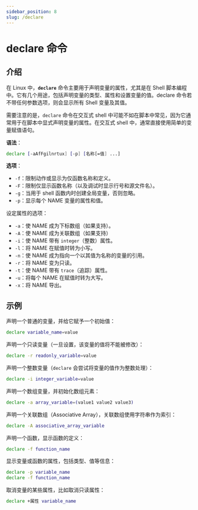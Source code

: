 ```yaml
---
sidebar_position: 8
slug: /declare
---
```


# declare 命令



## 介绍

在 Linux 中，**`declare`** 命令主要用于声明变量的属性，尤其是在 Shell 脚本编程中。它有几个用途，包括声明变量的类型、属性和设置变量的值。declare 命令若不带任何参数选项，则会显示所有 Shell 变量及其值。

需要注意的是，`declare` 命令在交互式 shell 中可能不如在脚本中常见，因为它通常用于在脚本中显式声明变量的属性。在交互式 shell 中，通常直接使用简单的变量赋值语句。

**语法**：

```bash
declare [-aAfFgilnrtux] [-p] [名称[=值] ...]
```

**选项**：

- `-f`：限制动作或显示为仅函数名称和定义。
- `-F`：限制仅显示函数名称（以及调试时显示行号和源文件名）。
- `-g`：当用于 shell 函数内时创建全局变量，否则忽略。
- `-p`：显示每个 NAME 变量的属性和值。

设定属性的选项：

- `-a`：使 NAME 成为下标数组（如果支持）。
- `-A`：使 NAME 成为关联数组（如果支持）
- `-i`：使 NAME 带有 `integer`（整数）属性。
-  `-l`：将 NAME 在赋值时转为小写。
- `-n`：使 NAME 成为指向一个以其值为名称的变量的引用。
- `-r`：将 NAME 变为只读。
- `-t`：使 NAME 带有 `trace`（追踪）属性。
- `-u`：将每个 NAME 在赋值时转为大写。
- `-x`：将 NAME 导出。



## 示例

声明一个普通的变量，并给它赋予一个初始值：

```bash
declare variable_name=value
```

声明一个只读变量（一旦设置，该变量的值将不能被修改）：

```bash
declare -r readonly_variable=value
```

声明一个整数变量（`declare` 会尝试将变量的值作为整数处理）：

```bash
declare -i integer_variable=value
```

声明一个数组变量，并初始化数组元素：

```bash
declare -a array_variable=(value1 value2 value3)
```

声明一个关联数组（Associative Array），关联数组使用字符串作为索引：

```bash
declare -A associative_array_variable
```

声明一个函数，显示函数的定义：

```bash
declare -f function_name
```

显示变量或函数的属性，包括类型、值等信息：

```bash
declare -p variable_name
declare -f function_name
```

取消变量的某些属性，比如取消只读属性：

```bash
declare +属性 variable_name
```

